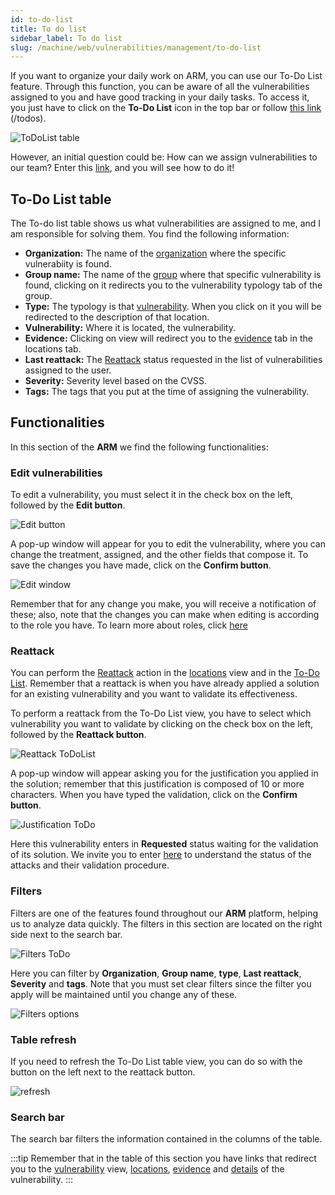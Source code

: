 ```yaml
---
id: to-do-list
title: To do list
sidebar_label: To do list
slug: /machine/web/vulnerabilities/management/to-do-list
---
```


If you want to organize your daily
work on ARM, you can use our To-Do
List feature.
Through this function, you can be
aware of all the vulnerabilities
assigned to you and have good
tracking in your daily tasks.
To access it, you just have to
click on the **To-Do List** icon
in the top bar or follow
[this link](https://app.fluidattacks.com/todos)
(/todos).

![ToDoList table](https://res.cloudinary.com/fluid-attacks/image/upload/v1674755953/docs/web/vulnerabilities/management/todo_list.png)

However,
an initial question could be:
How can we assign vulnerabilities
to our team?
Enter this [link](/machine/web/vulnerabilities/management/vulnerability-assignment),
and you will see how to do it!

## To-Do List table

The To-do list table shows
us what vulnerabilities
are assigned to me,
and I am responsible
for solving them.
You find the following information:

- **Organization:**
  The name of the [organization](/machine/web/creating-organization)
  where the specific
  vulnerabiity is found.
- **Group name:**
  The name of the [group](/machine/web/groups)
  where that specific
  vulnerability is found,
  clicking on it redirects you
  to the vulnerability
  typology tab of the group.
- **Type:**
  The typology is that [vulnerability](/criteria/vulnerabilities/).
  When you click on it you
  will be redirected to the
  description of that location.
- **Vulnerability:**
  Where it is located,
  the vulnerability.
- **Evidence:**
  Clicking on view will
  redirect you to the
  [evidence](/machine/web/vulnerabilities/evidence)
  tab in the locations tab.
- **Last reattack:**
  The [Reattack](/squad/reattacks)
  status requested
  in the list of vulnerabilities
  assigned to the user.
- **Severity:**
  Severity level based on the CVSS.
- **Tags:**
  The tags that you put at the
  time of assigning the vulnerability.

## Functionalities

In this section of the **ARM**
we find the following functionalities:

### Edit vulnerabilities

To edit a vulnerability,
you must select it in the
check box on the left,
followed by the **Edit button**.

![Edit button](https://res.cloudinary.com/fluid-attacks/image/upload/v1674756200/docs/web/vulnerabilities/management/edit_action.png)

A pop-up window will appear
for you to edit the vulnerability,
where you can change the treatment,
assigned,
and the other fields that compose it.
To save the changes you have made,
click on the **Confirm button**.

![Edit window](https://res.cloudinary.com/fluid-attacks/image/upload/v1674756505/docs/web/vulnerabilities/management/edit_pop_up.png)

Remember that for any change you make,
you will receive a notification of these;
also,
note that the changes you can make
when editing is according
to the role you have.
To learn more about roles,
click [here](/machine/web/groups/roles/)

### Reattack

You can perform the
[Reattack](/squad/reattacks)
action in the
[locations](/machine/web/vulnerabilities/management/locations)
view and in the
[To-Do List](/machine/web/vulnerabilities/management/to-do-list).
Remember that a reattack is
when you have already applied
a solution for an existing
vulnerability and you want
to validate its effectiveness.

To perform a reattack
from the To-Do List view,
you have to select which
vulnerability you want
to validate by clicking
on the check box on the left,
followed by the **Reattack button**.

![Reattack ToDoList](https://res.cloudinary.com/fluid-attacks/image/upload/v1674756950/docs/web/vulnerabilities/management/reattack.png)

A pop-up window will appear asking
you for the justification you applied
in the solution;
remember that this justification
is composed of 10 or more characters.
When you have typed the validation,
click on the **Confirm button**.

![Justification ToDo](https://res.cloudinary.com/fluid-attacks/image/upload/v1674757123/docs/web/vulnerabilities/management/reattack_justification.png)

Here this vulnerability enters
in **Requested** status waiting
for the validation of its solution.
We invite you to enter [here](/squad/reattacks/)
to understand the status of the
attacks and their validation procedure.

### Filters

Filters are one of the features
found throughout our **ARM** platform,
helping us to analyze data quickly.
The filters in this section are
located on the right side next
to the search bar.

![Filters ToDo](https://res.cloudinary.com/fluid-attacks/image/upload/v1674758006/docs/web/vulnerabilities/management/filter_todo.png)

Here you can filter by **Organization**,
**Group name**,
**type**,
**Last reattack**,
**Severity** and
**tags**.
Note that you must set clear filters
since the filter you apply will
be maintained until you change
any of these.

![Filters options](https://res.cloudinary.com/fluid-attacks/image/upload/v1666267778/docs/web/vulnerabilities/management/filters_options_todo_list.png)

### Table refresh

If you need to refresh the
To-Do List table view,
you can do so with the button
on the left next to the
reattack button.

![refresh](https://res.cloudinary.com/fluid-attacks/image/upload/v1674758071/docs/web/vulnerabilities/management/refrest.png)

### Search bar

The search bar filters the information
contained in the columns of the table.

:::tip
Remember that in the table of
this section you have links that
redirect you to the
[vulnerability](/machine/web/groups/vulnerabilities)
view,
[locations](/machine/web/vulnerabilities/management),
[evidence](/machine/web/vulnerabilities/evidence)
and [details](/machine/web/vulnerabilities/management/details)
of the vulnerability.
:::
